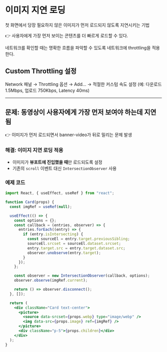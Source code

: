 # 이미지 지연 로딩

첫 화면에서 당장 필요하지 않은 이미지가 먼저 로드되지 않도록 지연시키는 기법

👉 사용자에게 가장 먼저 보이는 콘텐츠를 더 빠르게 로드할 수 있다.

네트워크를 확인할 때는 명확한 흐름을 파악할 수 있도록 네트워크에 throttling을 적용한다.

## Custom Throttling 설정

Network 패널 → Throttling 옵션 → Add... → 적절한 커스텀 속도 설정 (예: 다운로드 1.5Mbps, 업로드 750Kbps, Latency 40ms)

---

## 문제: 동영상이 사용자에게 가장 먼저 보여야 하는데 지연됨

👉 이미지가 먼저 로드되면서 banner-video가 뒤로 밀리는 문제 발생

### 해결: 이미지 **지연 로딩** 적용

- 이미지가 **뷰포트에 진입했을 때**만 로드되도록 설정
- 기존의 `scroll` 이벤트 대신 `IntersectionObserver` 사용

### 예제 코드

```jsx
import React, { useEffect, useRef } from "react";

function Card(props) {
  const imgRef = useRef(null);

  useEffect(() => {
    const options = {};
    const callback = (entries, observer) => {
      entries.forEach((entry) => {
        if (entry.isIntersecting) {
          const sourceEl = entry.target.previousSibling;
          sourceEl.srcset = sourceEl.dataset.srcset;
          entry.target.src = entry.target.dataset.src;
          observer.unobserve(entry.target);
        }
      });
    };

    const observer = new IntersectionObserver(callback, options);
    observer.observe(imgRef.current);

    return () => observer.disconnect();
  }, []);

  return (
    <div className="Card text-center">
      <picture>
        <source data-srcset={props.webp} type="image/webp" />
        <img data-src={props.image} ref={imgRef} />
      </picture>
      <div className="p-5">{props.children}</div>
    </div>
  );
}
```
